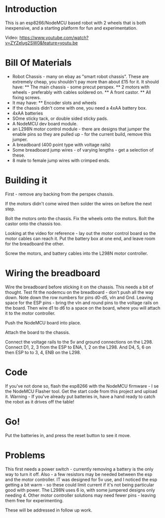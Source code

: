 # Introduction

This is an esp8266/NodeMCU based robot with 2 wheels that is both inexpensive, and a starting platform for fun and experimentation.

Video: https://www.youtube.com/watch?v=ZYZelug2SW0&feature=youtu.be

# Bill Of Materials

* Robot Chassis - many on ebay as "smart robot chassis". These are extremely cheap, you shouldn't pay more than about £15 for it. It should have:
** The main chassis - some precut perspex.
** 2 motors with wheels - preferably with cables soldered on.
** A front castor.
** All fixing screws.
* It may have:
** Encoder slots and wheels
* If the chassis didn't come with one, you need a 4xAA battery box.
* 4xAA batteries
* SOme sticky tack, or double sided sticky pads.
* A NodeMCU dev board module.
* an L298N motor control module - there are designs that jumper the enable pins so they are pulled up - for the current build, remove this jumper.
* A breadboard (400 point type with voltage rails)
* Some breadboard jump wires - of varying lengths - get a selection of these.
* 8 male to female jump wires with crimped ends.

# Building it

First - remove any backing from the perspex chassis.

If the motors didn't come wired then solder the wires on before the next step.

Bolt the motors onto the chassis.
Fix the wheels onto the motors.
Bolt the castor onto the chassis too.

Looking at the video for reference - lay out the motor control board so the motor cables can reach it.
Put the battery box at one end, and leave room for the breadboard the other.

Screw the motors, and battery cables into the L298N motor controller.

# Wiring the breadboard

Wire the breadboard before sticking it on the chassis. This needs a bit of thought.
Test fit the nodemcu on the breadboard - don't push all the way down. Note down the row numbers for pins d0-d5, vIn and Gnd.
Leaving space for the ESP pins - bring the vIn and round pins to the voltage rails on the board. 
Then wire d1 to d6 to a space on the board, where you will attach it to the motor controller.

Push the NodeMCU board into place. 

Attach the board to the chassis.

Connect the voltage rails to the 5v and ground connections on the L298.
Connect D1, 2, 3 from the ESP to ENA, 1, 2 on the L298.
And
D4, 5, 6 on then ESP to to 3, 4, ENB on the L298.

# Code

If you've not done so, flash the esp8266 with the NodeMCU firmware - I se the NodeMCU Flasher tool.
Get the start code from this project and upload it. Warning - If you've already put batteries in, have a hand ready to catch the robot as it drives off the table!

# Go!

Put the batteries in, and press the reset button to see it move.

# Problems

This first needs a power switch - currently removing a battery is the only way to turn it off.
Also - a few resistors may be needed between the esp and the motor controller. IT was designed for 5v use, and I noticed the esp getting a bit warm - so these could limit current if it's not being particular good with power.
The L298N uses 6 io, with some jumpered designs only needing 4. Other motor controller solutions may need fewer pins - leaving them free for experimenting.

These will be addressed in follow up work.





